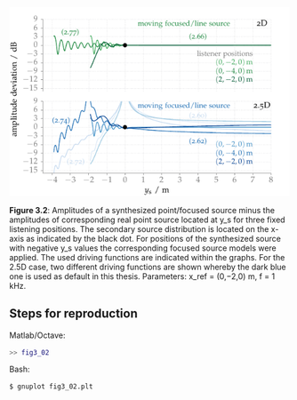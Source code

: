 ![Fig 3.2](fig3_02.png)

**Figure 3.2**: Amplitudes of a synthesized point/focused source minus the
amplitudes of corresponding real point source located at y_s for three fixed
listening positions. The secondary source distribution is located on the x-axis
as indicated by the black dot. For positions of the synthesized source with
negative y_s values the corresponding focused source models were applied. The
used driving functions are indicated within the graphs. For the 2.5D case, two
different driving functions are shown whereby the dark blue one is used as
default in this thesis. Parameters: x_ref = (0,−2,0) m, f = 1 kHz.

## Steps for reproduction

Matlab/Octave:
```Matlab
>> fig3_02
```

Bash:
```Bash
$ gnuplot fig3_02.plt
```
